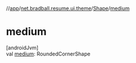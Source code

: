 //[app](../../../index.md)/[net.bradball.resume.ui.theme](../index.md)/[Shape](index.md)/[medium](medium.md)

# medium

[androidJvm]\
val [medium](medium.md): RoundedCornerShape

